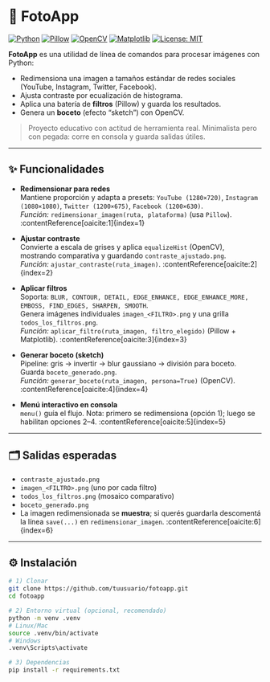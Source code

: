 # 📸 FotoApp

[![Python](https://img.shields.io/badge/Python-3.9%2B-blue?logo=python&logoColor=white)](https://www.python.org/)
[![Pillow](https://img.shields.io/badge/Pillow-Image%20Processing-4B8BBE)](https://python-pillow.org/)
[![OpenCV](https://img.shields.io/badge/OpenCV-Computer%20Vision-5C3EE8)](https://opencv.org/)
[![Matplotlib](https://img.shields.io/badge/Matplotlib-Plotting-0C5A5A)](https://matplotlib.org/)
[![License: MIT](https://img.shields.io/badge/License-MIT-green.svg)](./LICENSE)

**FotoApp** es una utilidad de línea de comandos para procesar imágenes con Python:
- Redimensiona una imagen a tamaños estándar de redes sociales (YouTube, Instagram, Twitter, Facebook).
- Ajusta contraste por ecualización de histograma.
- Aplica una batería de **filtros** (Pillow) y guarda los resultados.
- Genera un **boceto** (efecto “sketch”) con OpenCV.

> Proyecto educativo con actitud de herramienta real. Minimalista pero con pegada: corre en consola y guarda salidas útiles.

---

## ✨ Funcionalidades

- **Redimensionar para redes**  
  Mantiene proporción y adapta a presets: `YouTube (1280×720)`, `Instagram (1080×1080)`, `Twitter (1200×675)`, `Facebook (1200×630)`.  
  _Función:_ `redimensionar_imagen(ruta, plataforma)` (usa `Pillow`). :contentReference[oaicite:1]{index=1}

- **Ajustar contraste**  
  Convierte a escala de grises y aplica `equalizeHist` (OpenCV), mostrando comparativa y guardando `contraste_ajustado.png`.  
  _Función:_ `ajustar_contraste(ruta_imagen)`. :contentReference[oaicite:2]{index=2}

- **Aplicar filtros**  
  Soporta: `BLUR, CONTOUR, DETAIL, EDGE_ENHANCE, EDGE_ENHANCE_MORE, EMBOSS, FIND_EDGES, SHARPEN, SMOOTH`.  
  Genera imágenes individuales `imagen_<FILTRO>.png` y una grilla `todos_los_filtros.png`.  
  _Función:_ `aplicar_filtro(ruta_imagen, filtro_elegido)` (Pillow + Matplotlib). :contentReference[oaicite:3]{index=3}

- **Generar boceto (sketch)**  
  Pipeline: gris → invertir → blur gaussiano → división para boceto. Guarda `boceto_generado.png`.  
  _Función:_ `generar_boceto(ruta_imagen, persona=True)` (OpenCV). :contentReference[oaicite:4]{index=4}

- **Menú interactivo en consola**  
  `menu()` guía el flujo. Nota: primero se redimensiona (opción 1); luego se habilitan opciones 2–4. :contentReference[oaicite:5]{index=5}

---

## 🗂️ Salidas esperadas

- `contraste_ajustado.png`  
- `imagen_<FILTRO>.png` (uno por cada filtro)  
- `todos_los_filtros.png` (mosaico comparativo)  
- `boceto_generado.png`  
- La imagen redimensionada se **muestra**; si querés guardarla descomentá la línea `save(...)` en `redimensionar_imagen`. :contentReference[oaicite:6]{index=6}

---

## ⚙️ Instalación

```bash
# 1) Clonar
git clone https://github.com/tuusuario/fotoapp.git
cd fotoapp

# 2) Entorno virtual (opcional, recomendado)
python -m venv .venv
# Linux/Mac
source .venv/bin/activate
# Windows
.venv\Scripts\activate

# 3) Dependencias
pip install -r requirements.txt
